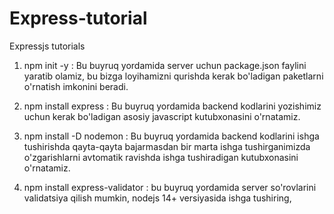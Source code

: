 # Express-tutorial
Expressjs tutorials

1. npm init -y : Bu buyruq yordamida server uchun package.json faylini yaratib olamiz, bu bizga loyihamizni qurishda kerak bo'ladigan paketlarni o'rnatish imkonini beradi.

2. npm install express : Bu buyruq yordamida backend kodlarini yozishimiz uchun kerak bo'ladigan asosiy javascript kutubxonasini o'rnatamiz.

3. npm install -D nodemon : Bu buyruq yordamida backend kodlarini ishga tushirishda qayta-qayta bajarmasdan bir marta ishga tushirganimizda o'zgarishlarni avtomatik ravishda ishga tushiradigan kutubxonasini o'rnatamiz. 

4. npm install express-validator : bu buyruq yordamida server so'rovlarini validatsiya qilish mumkin, nodejs 14+ versiyasida ishga tushiring, 